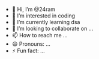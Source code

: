 - 👋 Hi, I’m @24ram
- 👀 I’m interested in coding
- 🌱 I’m currently learning dsa
- 💞️ I’m looking to collaborate on ...
- 📫 How to reach me ...
- 😄 Pronouns: ...
- ⚡ Fun fact: ...

<!---
24ram/24ram is a ✨ special ✨ repository because its `README.md` (this file) appears on your GitHub profile.
You can click the Preview link to take a look at your changes.
--->
